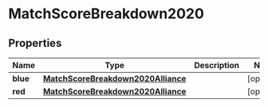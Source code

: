 # MatchScoreBreakdown2020

## Properties
Name | Type | Description | Notes
------------ | ------------- | ------------- | -------------
**blue** | [**MatchScoreBreakdown2020Alliance**](MatchScoreBreakdown2020Alliance.md) |  |  [optional]
**red** | [**MatchScoreBreakdown2020Alliance**](MatchScoreBreakdown2020Alliance.md) |  |  [optional]
